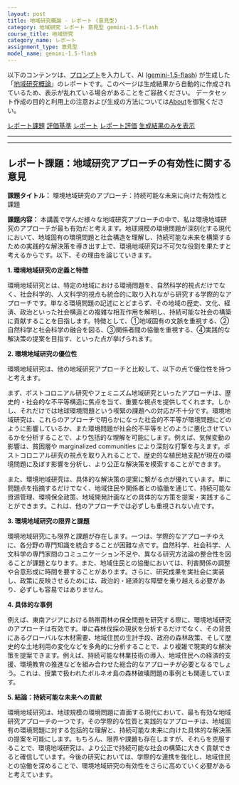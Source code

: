 ```yaml
---
layout: post
title: 地域研究概論 - レポート (意見型)
category: 地域研究 レポート 意見型 gemini-1.5-flash
course_title: 地域研究
category_name: レポート
assignment_type: 意見型
model_name: gemini-1.5-flash
---
```


以下のコンテンツは、[プロンプト](http://127.0.0.1:8000/generated/地域研究/gemini-1.5-flash/prompt_レポート-意見型.md)を入力して、AI ([gemini-1.5-flash](contents/gemini-1.5-flash)) が生成した「[地域研究概論](/contents/地域研究/)」のレポートです。このページは生成結果から自動的に作成されているため、表示が乱れている場合があることをご容赦ください。
データセット作成の目的と利用上の注意および生成の方法については[About](/About)を御覧ください。

[レポート課題](../レポート課題-意見型)
[評価基準](../評価基準-意見型)
[レポート](../レポート-意見型)
[レポート評価](../レポート評価-意見型)
[生成結果のみを表示](http://127.0.0.1:8000/generated/地域研究/gemini-1.5-flash/レポート-意見型.md)
  

***
***
  
## レポート課題：地域研究アプローチの有効性に関する意見

**課題タイトル：** 環境地域研究のアプローチ：持続可能な未来に向けた有効性と課題

**課題内容：** 本講義で学んだ様々な地域研究アプローチの中で、私は環境地域研究のアプローチが最も有効だと考えます。地球規模の環境問題が深刻化する現代において、地域固有の環境問題と社会構造を理解し、持続可能な未来を構築するための実践的な解決策を導き出す上で、環境地域研究は不可欠な役割を果たすと考えるからです。以下、その理由を論じていきます。


**1. 環境地域研究の定義と特徴**

環境地域研究とは、特定の地域における環境問題を、自然科学的視点だけでなく、社会科学的、人文科学的視点も統合的に取り入れながら研究する学際的なアプローチです。単なる環境問題の記述にとどまらず、その地域の歴史、文化、経済、政治といった社会構造との複雑な相互作用を解明し、持続可能な社会の構築に貢献することを目指します。特徴として、①地域固有の文脈を重視する、②自然科学と社会科学の融合を図る、③関係者間の協働を重視する、④実践的な解決策の提案を目指す、といった点が挙げられます。


**2. 環境地域研究の優位性**

環境地域研究は、他の地域研究アプローチと比較して、以下の点で優位性を持つと考えます。

まず、ポストコロニアル研究やフェミニズム地域研究といったアプローチは、歴史的・社会的な不平等構造に焦点を当て、重要な視点を提供してくれます。しかし、それだけでは地球環境問題という喫緊の課題への対応が不十分です。環境地域研究は、これらのアプローチで明らかになった社会的不平等が環境問題にどのように影響しているか、また環境問題が社会的不平等をどのように悪化させているかを分析することで、より包括的な理解を可能にします。例えば、気候変動の影響は、貧困層や marginalized communities により深刻な打撃を与えます。ポストコロニアル研究の視点を取り入れることで、歴史的な植民地支配が現在の環境問題に及ぼす影響を分析し、より公正な解決策を模索することができます。

また、環境地域研究は、具体的な解決策の提案に繋がる点が優れています。単に問題点を指摘するだけでなく、地域住民や関係者との協働を通じて、持続可能な資源管理、環境保全政策、地域開発計画などの具体的な方策を提案・実践することができます。これは、他のアプローチでは必ずしも重視されない点です。


**3. 環境地域研究の限界と課題**

環境地域研究にも限界と課題が存在します。一つは、学際的なアプローチゆえに、各分野の専門知識を統合することが困難な点です。自然科学、社会科学、人文科学の専門家間のコミュニケーション不足や、異なる研究方法論の整合性を図ることが課題となります。また、地域住民との協働においては、利害関係の調整や合意形成に時間を要することがあります。さらに、研究成果を実社会に実装し、政策に反映させるためには、政治的・経済的な障壁を乗り越える必要があり、必ずしも容易ではありません。


**4. 具体的な事例**

例えば、東南アジアにおける熱帯雨林の保全問題を研究する際に、環境地域研究のアプローチは有効です。単に森林伐採の現状を分析するだけでなく、その背景にあるグローバルな木材需要、地域住民の生計手段、政府の森林政策、そして歴史的な土地利用の変化などを多角的に分析することで、より複雑で現実的な解決策を提案できます。例えば、持続可能な林業技術の導入、地域住民への経済的支援、環境教育の推進などを組み合わせた総合的なアプローチが必要となるでしょう。これは、授業で扱われたボルネオ島の森林破壊問題の事例とも関連しています。


**5. 結論：持続可能な未来への貢献**

環境地域研究は、地球規模の環境問題に直面する現代において、最も有効な地域研究アプローチの一つです。その学際的な性質と実践的なアプローチは、地域固有の環境問題に対する包括的な理解と、持続可能な未来に向けた具体的な解決策の提案を可能にします。もちろん、限界や課題も存在しますが、それらを克服することで、環境地域研究は、より公正で持続可能な社会の構築に大きく貢献できると確信しています。今後の研究においては、学際的な連携を強化し、地域住民との協働を深めることで、環境地域研究の有効性をさらに高めていく必要があると考えています。

